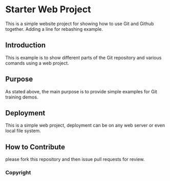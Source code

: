 # Starter Web Project

This is a simple website project for showing how to use Git and Github together.
Adding a line for rebashing example.

## Introduction
This is example is to show different parts of the Git repository and various comands using a web project.

## Purpose
As stated above, the main purpose is to provide simple examples for Git training demos.

## Deployment
This is a simple web project, deployment can be on any web server or even local file system.

## How to Contribute

please fork this repository and then issue pull requests for review.

### Copyright